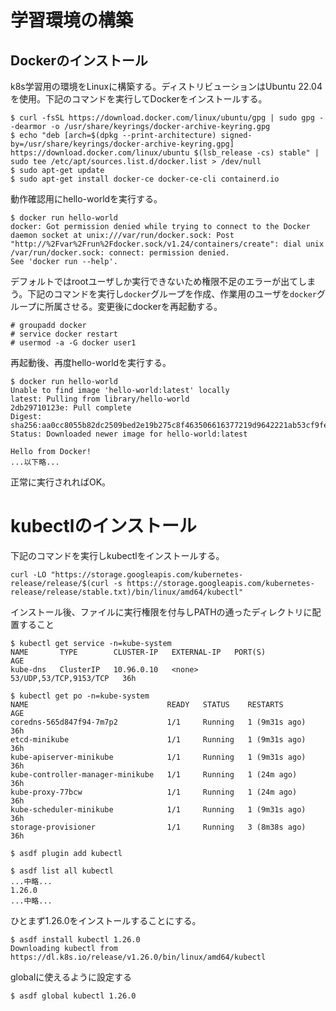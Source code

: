 # 学習環境の構築

## Dockerのインストール

k8s学習用の環境をLinuxに構築する。ディストリビューションはUbuntu 22.04を使用。下記のコマンドを実行してDockerをインストールする。

```
$ curl -fsSL https://download.docker.com/linux/ubuntu/gpg | sudo gpg --dearmor -o /usr/share/keyrings/docker-archive-keyring.gpg
$ echo "deb [arch=$(dpkg --print-architecture) signed-by=/usr/share/keyrings/docker-archive-keyring.gpg] https://download.docker.com/linux/ubuntu $(lsb_release -cs) stable" | sudo tee /etc/apt/sources.list.d/docker.list > /dev/null
$ sudo apt-get update
$ sudo apt-get install docker-ce docker-ce-cli containerd.io
```

動作確認用にhello-worldを実行する。

```
$ docker run hello-world
docker: Got permission denied while trying to connect to the Docker daemon socket at unix:///var/run/docker.sock: Post "http://%2Fvar%2Frun%2Fdocker.sock/v1.24/containers/create": dial unix /var/run/docker.sock: connect: permission denied.
See 'docker run --help'.
```

デフォルトではrootユーザしか実行できないため権限不足のエラーが出てしまう。下記のコマンドを実行し`docker`グループを作成、作業用のユーザを`docker`グループに所属させる。変更後にdockerを再起動する。

```
# groupadd docker
# service docker restart
# usermod -a -G docker user1
```

再起動後、再度hello-worldを実行する。

```
$ docker run hello-world
Unable to find image 'hello-world:latest' locally
latest: Pulling from library/hello-world
2db29710123e: Pull complete
Digest: sha256:aa0cc8055b82dc2509bed2e19b275c8f463506616377219d9642221ab53cf9fe
Status: Downloaded newer image for hello-world:latest

Hello from Docker!
...以下略...
```

正常に実行されればOK。

# kubectlのインストール

下記のコマンドを実行しkubectlをインストールする。

```
curl -LO "https://storage.googleapis.com/kubernetes-release/release/$(curl -s https://storage.googleapis.com/kubernetes-release/release/stable.txt)/bin/linux/amd64/kubectl"
```

インストール後、ファイルに実行権限を付与しPATHの通ったディレクトリに配置すること

```
$ kubectl get service -n=kube-system
NAME       TYPE        CLUSTER-IP   EXTERNAL-IP   PORT(S)                  AGE
kube-dns   ClusterIP   10.96.0.10   <none>        53/UDP,53/TCP,9153/TCP   36h
```

```
$ kubectl get po -n=kube-system
NAME                               READY   STATUS    RESTARTS        AGE
coredns-565d847f94-7m7p2           1/1     Running   1 (9m31s ago)   36h
etcd-minikube                      1/1     Running   1 (9m31s ago)   36h
kube-apiserver-minikube            1/1     Running   1 (9m31s ago)   36h
kube-controller-manager-minikube   1/1     Running   1 (24m ago)     36h
kube-proxy-77bcw                   1/1     Running   1 (24m ago)     36h
kube-scheduler-minikube            1/1     Running   1 (9m31s ago)   36h
storage-provisioner                1/1     Running   3 (8m38s ago)   36h
```

```
$ asdf plugin add kubectl
```

```
$ asdf list all kubectl
...中略...
1.26.0
...中略...
```

ひとまず1.26.0をインストールすることにする。

```
$ asdf install kubectl 1.26.0
Downloading kubectl from https://dl.k8s.io/release/v1.26.0/bin/linux/amd64/kubectl
```

globalに使えるように設定する

```
$ asdf global kubectl 1.26.0
```

